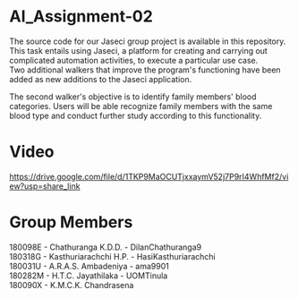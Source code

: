 # AI_Assignment-02
The source code for our Jaseci group project is available in this repository. This task entails using Jaseci, a platform for creating and carrying out complicated automation activities, to execute a particular use case.<br>
Two additional walkers that improve the program's functioning have been added as new additions to the Jaseci application.<br>

The second walker's objective is to identify family members' blood categories. Users will be able recognize family members with the same blood type and conduct further study according to this functionality.

# Video
https://drive.google.com/file/d/1TKP9MaOCUTjxxaymV52j7P9rI4WhfMf2/view?usp=share_link

# Group Members
180098E - Chathuranga K.D.D.      - DilanChathuranga9 <br>
180318G - Kasthuriarachchi H.P.   - HasiKasthuriarachchi <br>
180031U - A.R.A.S. Ambadeniya     - ama9901 <br>
180282M - H.T.C. Jayathilaka      - UOMTinula <br>
180090X - K.M.C.K. Chandrasena <br>
